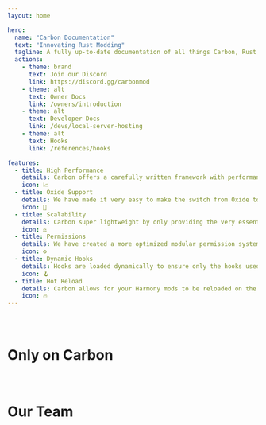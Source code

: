 ```yaml
---
layout: home

hero:
  name: "Carbon Documentation"
  text: "Innovating Rust Modding"
  tagline: A fully up-to-date documentation of all things Carbon, Rust index and somewhat Oxide.
  actions:
    - theme: brand
      text: Join our Discord
      link: https://discord.gg/carbonmod
    - theme: alt
      text: Owner Docs
      link: /owners/introduction
    - theme: alt
      text: Developer Docs
      link: /devs/local-server-hosting
    - theme: alt
      text: Hooks
      link: /references/hooks

features:
  - title: High Performance
    details: Carbon offers a carefully written framework with performance as the number one factor to provide an even better experience for your players.
    icon: 📈
  - title: Oxide Support
    details: We have made it very easy to make the switch from Oxide to Carbon by keeping the folder/plugin structure the same. <a class="textLink" href="/owners/oxide-porting">Learn more</a>
    icon: 🎯
  - title: Scalability
    details: Carbon super lightweight by only providing the very essential hooks needed, keeping things vanilla when there are no changes made by plugins.
    icon: ⚖️
  - title: Permissions
    details: We have created a more optimized modular permission system that allows for users to create thier own serializers. <a class="textLink" href="/devs/core/permissions">Learn more</a>
    icon: ⚙️
  - title: Dynamic Hooks
    details: Hooks are loaded dynamically to ensure only the hooks used by plugins are loaded. This eliminates a ton of redundant calls and will improve the performance of your server. <a class="textLink" href="/references/hooks">Learn more</a>
    icon: 🪝
  - title: Hot Reload
    details: Carbon allows for your Harmony mods to be reloaded on the fly when changes are made.
    icon: 🔥
---
```


<script setup>
import { VPTeamMembers } from 'vitepress/theme'

const members = [
  {
    avatar: '/team/Raul.webp',
    name: 'Raul',
    title: 'Creator',
    links: [
      { icon: 'github', link: 'https://github.com/raulssorban' },
      { icon: 'twitter', link: 'https://twitter.com/raulssorban' },
      { icon: 'cf', link: 'https://codefling.com/raul' }
    ]
  },
  {
    avatar: '/team/Death.webp',
    name: 'Death',
    title: 'Co-Producer',
    links: [
      { icon: 'github', link: 'https://github.com/Deathicated' },
      { icon: 'cf', link: 'https://twitter.com/raulssorban' }
    ]
  },
  {
    avatar: '/team/MalS.webp',
    name: 'MalS',
    title: 'Moderator',
    links: [
      { icon: 'cf', link: 'https://codefling.com/mals' }
    ]
  },
  {
    avatar: '/team/Bubbafett.webp',
    name: 'Bubbafett',
    title: 'Documentation',
    links: [
      { icon: 'cf', link: 'https://codefling.com/bubbafett' }
    ]
  },
  {
    avatar: '/team/Goo.webp',
    name: 'Goo',
    title: 'Documentation',
    links: [
      { icon: 'cf', link: 'https://codefling.com/goo_' }
    ]
  },
  {
    avatar: '/team/Patrette.webp',
    name: 'Patrette',
    title: 'Contributor',
    links: [
      { icon: 'cf', link: 'https://codefling.com/patrette' }
    ]
  },
  {
    avatar: '/team/ThePitereq.webp',
    name: 'ThePitereq',
    title: 'Contributor',
    links: [
      { icon: 'cf', link: 'https://codefling.com/thepitereq' }
    ]
  },
  {
    avatar: '/team/DezLife.webp',
    name: 'DezLife',
    title: 'Contributor',
    links: [
      { icon: 'github', link: 'https://github.com/DezLife' },
      { icon: 'cf', link: 'https://codefling.com/dezlife' }
    ]
  },
  {
    avatar: '/team/Kulltero.webp',
    name: 'Kulltero',
    title: 'Contributor',
    links: [
      { icon: 'github', link: 'https://github.com/Kulltero' },
      { icon: 'cf', link: 'https://codefling.com/Kulltero' }
    ]
  },
  {
    avatar: '/team/JakeRich.webp',
    name: 'JakeRich',
    title: 'Contributor',
    links: [
      { icon: 'github', link: 'https://github.com/Jake-Rich' }
    ]
  },
  {
    avatar: '/team/Grimston.webp',
    name: 'Grimston',
    title: 'Contributor',
    links: [
      { icon: 'github', link: 'https://github.com/Grimston' },
      { icon: 'cf', link: 'https://codefling.com/grimston' }
    ]
  },
  {
    avatar: '/team/BillyJoe.webp',
    name: 'BillyJoe',
    title: 'Contributor',
    links: [
      { icon: 'cf', link: 'https://codefling.com/Billy-Joe' }
    ]
  },
  {
    avatar: '/team/Farkas.webp',
    name: 'Farkas',
    title: 'Contributor',
    links: [
      { icon: 'cf', link: 'https://codefling.com/farkas' }
    ]
  },
  {
    avatar: '/team/Kopter.webp',
    name: 'Kopter',
    title: 'Contributor',
    links: [
      { icon: 'cf', link: 'https://codefling.com/kopter' }
    ]
  },
  {
    avatar: '/team/Hizen.webp',
    name: 'Hizen',
    title: 'Contributor',
    links: [
      { icon: 'github', link: 'https://github.com/hizenxyz' },
      { icon: 'cf', link: 'https://codefling.com/hizenxyz' }
    ]
  },
  {
    avatar: '/team/Steenamaroo.webp',
    name: 'Steenamaroo',
    title: 'Emotional Support',
    links: [
      { icon: 'github', link: 'https://github.com/steenamaroo' },
      { icon: 'cf', link: 'https://codefling.com/steenamaroo' }
    ]
  }
]
</script>

<h1 style="padding-top: 40px;">Only on Carbon</h1>
<CarbonProducts />

<h1 style="padding-top: 40px;">Our Team</h1>
<VPTeamMembers size="small" :members />